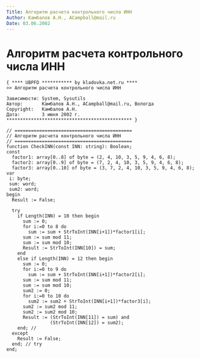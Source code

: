 ```yaml
---
Title: Алгоритм расчета контрольного числа ИНН
Author: Камбалов А.Н., ACampball@mail.ru
Date: 03.06.2002
---
```



Алгоритм расчета контрольного числа ИНН
=======================================

    { **** UBPFD *********** by kladovka.net.ru ****
    >> Алгоритм расчета контрольного числа ИНН
     
    Зависимости: System, Sysutils
    Автор:       Камбалов А.Н., ACampball@mail.ru, Вологда
    Copyright:   Камбалов А.Н.
    Дата:        3 июня 2002 г.
    ********************************************** }
     
    // ===========================================
    // Алгоритм расчета контрольного числа ИНН
    // ===========================================
    function CheckINN(const INN: string): Boolean;
    const
      factor1: array[0..8] of byte = (2, 4, 10, 3, 5, 9, 4, 6, 8);
      factor2: array[0..9] of byte = (7, 2, 4, 10, 3, 5, 9, 4, 6, 8);
      factor3: array[0..10] of byte = (3, 7, 2, 4, 10, 3, 5, 9, 4, 6, 8);
    var
     i: byte;
     sum: word;
     sum2: word;
    begin
      Result := False;
     
      try
        if Length(INN) = 10 then begin
          sum := 0;
          for i:=0 to 8 do
            sum := sum + StrToInt(INN[i+1])*factor1[i];
          sum := sum mod 11;
          sum := sum mod 10;
          Result := StrToInt(INN[10]) = sum;
        end
        else if Length(INN) = 12 then begin
          sum := 0;
          for i:=0 to 9 do
            sum := sum + StrToInt(INN[i+1])*factor2[i];
          sum := sum mod 11;
          sum := sum mod 10;
          sum2 := 0;
          for i:=0 to 10 do
            sum2 := sum2 + StrToInt(INN[i+1])*factor3[i];
          sum2 := sum2 mod 11;
          sum2 := sum2 mod 10;
          Result := (StrToInt(INN[11]) = sum) and
                    (StrToInt(INN[12]) = sum2);
        end; //
      except
        Result := False;
      end; // try
    end;
